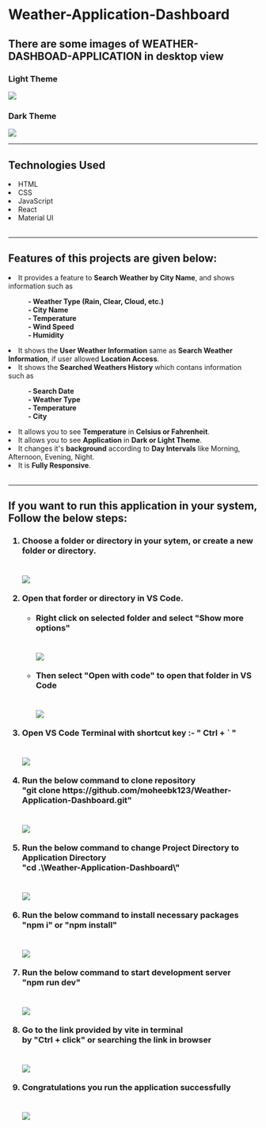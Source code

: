 # Weather-Application-Dashboard

<h2>There are some images of WEATHER-DASHBOAD-APPLICATION in desktop view</h2>
<h3>Light Theme</h3>
<img src="./public/photo1.png" />
<h3>Dark Theme</h3>
<img src="./public/photo2.png" />
<br/>
<hr/>
<h2>Technologies Used</h2>
<li>HTML</li>
<li>CSS</li>
<li>JavaScript</li>
<li>React</li>
<li>Material UI</li>
<br/>
<hr/>
<h2>Features of this projects are given below:</h2>
<li>It provides a feature to <b>Search Weather by City Name</b>, and shows information such as
<dl>
  <dd><b>- Weather Type (Rain, Clear, Cloud, etc.)</b></dd>
  <dd><b>- City Name</b></dd>
  <dd><b>- Temperature</b></dd>
  <dd><b>- Wind Speed</b></dd>
  <dd><b>- Humidity</b></dd>
</dl>
</li>
<li>It shows the <b>User Weather Information</b> same as <b>Search Weather Information</b>, if user allowed <b>Location Access</b>.</li>
<li>It shows the <b>Searched Weathers History</b> which contans information such as
<dl>
  <dd><b>- Search Date</b></dd>
  <dd><b>- Weather Type</b></dd>
  <dd><b>- Temperature</b></dd>
  <dd><b>- City</b></dd>
</dl>
</li>
<li>It allows you to see <b>Temperature</b> in <b>Celsius or Fahrenheit</b>.</li>
<li>It allows you to see <b>Application</b> in <b>Dark or Light Theme</b>.</li>
<li>It changes it's <b>background</b> according to <b>Day Intervals</b> like Morning, Afternoon, Evening, Night.</li>
<li>It is <b>Fully Responsive</b>.</li>
<br/>
<hr/>
<h2>If you want to run this application in your system, Follow the below steps:</h2>
<h3>
<ol type="1">
  <li>
    Choose a folder or directory in your sytem, or create a new folder or
    directory.
  </li>
  <br/>
  <br/>
  <img src="./public/photo3.png" />
  <br/>
  <br/>
  <li>
    Open that forder or directory in VS Code.
    <br/>
    <br/>
    <ul>
      <li>Right click on selected folder and select "Show more options"</li>
      <br/>
      <br/>
      <img src="./public/photo4.png" />
      <br/>
      <br/>
      <li>Then select "Open with code" to open that folder in VS Code</li>
      <br/>
      <br/>
      <img src="./public/photo5.png" />
      <br/>
      <br/>
    </ul>
  </li>
  <li>Open VS Code Terminal with shortcut key :- " Ctrl + ` "</li>
  <br/>
  <br/>
  <img src="./public/photo6.png" />
  <br/>
  <br/>
  <li>
    Run the below command to clone repository
    <br />"git clone https://github.com/moheebk123/Weather-Application-Dashboard.git"
  </li>
  <br/>
  <br/>
  <img src="./public/photo7.png" />
  <br/>
  <br/>
  <li>
    Run the below command to change Project Directory to Application
    Directory<br />"cd .\Weather-Application-Dashboard\"
  </li>
  <br/>
  <br/>
  <img src="./public/photo8.png" />
  <br/>
  <br/>
  <li>
    Run the below command to install necessary packages <br />"npm i" or
    "npm install"
  </li>
  <br/>
  <br/>
  <img src="./public/photo9.png" />
  <br/>
  <br/>
  <li>
    Run the below command to start development server<br />"npm run dev"
  </li>
  <br/>
  <br/>
  <img src="./public/photo10.png" />
  <br/>
  <br/>
  <li>
    Go to the link provided by vite in terminal<br />by "Ctrl + click" or
    searching the link in browser
  </li>
  <br/>
  <br/>
  <img src="./public/photo11.png" />
  <br/>
  <br/>
  <li>Congratulations you run the application successfully</li>
  <br/>
  <br/>
  <img src="./public/photo1.png" />
</ol>

